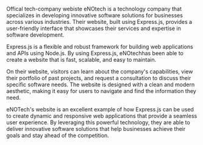 Offical tech-company webiste eNOtech is a technology company that specializes in developing innovative software solutions for businesses across various industries. Their website, built using Express.js, provides a user-friendly interface that showcases their services and expertise in software development.

Express.js is a flexible and robust framework for building web applications and APIs using Node.js. By using Express.js, eNOtechhas been able to create a website that is fast, scalable, and easy to maintain.

On their website, visitors can learn about the company's capabilities, view their portfolio of past projects, and request a consultation to discuss their specific software needs. The website is designed with a clean and modern aesthetic, making it easy for users to navigate and find the information they need.

eNOTech's website is an excellent example of how Express.js can be used to create dynamic and responsive web applications that provide a seamless user experience. By leveraging this powerful technology, they are able to deliver innovative software solutions that help businesses achieve their goals and stay ahead of the competition.